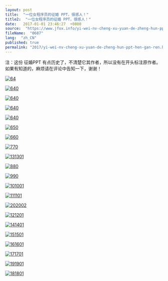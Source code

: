 ```yaml
---
layout: post
title:  "一位女程序员的征婚 PPT，很感人！"
title2:  "一位女程序员的征婚 PPT，很感人！"
date:   2017-01-01 23:46:27  +0800
source:  "https://www.jfox.info/yi-wei-nv-cheng-xu-yuan-de-zheng-hun-ppt-hen-gan-ren.html"
fileName:  "0687"
lang:  "zh_CN"
published: true
permalink: "2017/yi-wei-nv-cheng-xu-yuan-de-zheng-hun-ppt-hen-gan-ren.html"
---
```




注：这份 征婚PPT 有点历史了，不清楚它其作者，所以没有在开头标注原作者。如果有知道的，麻烦请在评论中告知一下，谢谢！

[![64](37b5798)](https://www.jfox.info/go.php?url=http://www.jfox.info/wp-content/uploads/2014/09/640)

[![640](ab3308c)](https://www.jfox.info/go.php?url=http://www.jfox.info/wp-content/uploads/2014/09/6402)

[![640](a939852)](https://www.jfox.info/go.php?url=http://www.jfox.info/wp-content/uploads/2014/09/6403)

[![640](e4f7346)](https://www.jfox.info/go.php?url=http://www.jfox.info/wp-content/uploads/2014/09/6401)

[![640](bd77a2e)](https://www.jfox.info/go.php?url=http://www.jfox.info/wp-content/uploads/2014/09/6404)

[![650](3df6f05)](https://www.jfox.info/go.php?url=http://www.jfox.info/wp-content/uploads/2014/09/6505)

[![660](0c1c10b)](https://www.jfox.info/go.php?url=http://www.jfox.info/wp-content/uploads/2014/09/6606)

[![770](4761e34)](https://www.jfox.info/go.php?url=http://www.jfox.info/wp-content/uploads/2014/09/7707)

[![131301](a0530d4)](https://www.jfox.info/go.php?url=http://www.jfox.info/wp-content/uploads/2014/09/1313013)

[![880](6c0726a)](https://www.jfox.info/go.php?url=http://www.jfox.info/wp-content/uploads/2014/09/8808)

[![990](f85ffeb)](https://www.jfox.info/go.php?url=http://www.jfox.info/wp-content/uploads/2014/09/9909)

[![101001](841c252)](https://www.jfox.info/go.php?url=http://www.jfox.info/wp-content/uploads/2014/09/1010010)

[![111101](17e1156)](https://www.jfox.info/go.php?url=http://www.jfox.info/wp-content/uploads/2014/09/1111011)

[![202002](fc0dd11)](https://www.jfox.info/go.php?url=http://www.jfox.info/wp-content/uploads/2014/09/2020020)

[![121201](cd9ec43)](https://www.jfox.info/go.php?url=http://www.jfox.info/wp-content/uploads/2014/09/1212012)

[![141401](c45f29d)](https://www.jfox.info/go.php?url=http://www.jfox.info/wp-content/uploads/2014/09/1414014)

[![151501](b749b2c)](https://www.jfox.info/go.php?url=http://www.jfox.info/wp-content/uploads/2014/09/1515015)

[![161601](44cfbfe)](https://www.jfox.info/go.php?url=http://www.jfox.info/wp-content/uploads/2014/09/1616016)

[![171701](f17be25)](https://www.jfox.info/go.php?url=http://www.jfox.info/wp-content/uploads/2014/09/1717017)

[![191901](c4625e9)](https://www.jfox.info/go.php?url=http://www.jfox.info/wp-content/uploads/2014/09/1919019)

[![181801](0702ed5)](https://www.jfox.info/go.php?url=http://www.jfox.info/wp-content/uploads/2014/09/1818018)
